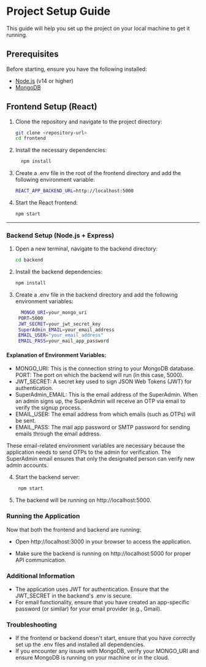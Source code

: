# Project Setup Guide

This guide will help you set up the project on your local machine to get it running.

## Prerequisites

Before starting, ensure you have the following installed:

- [Node.js](https://nodejs.org/) (v14 or higher)
- [MongoDB](https://www.mongodb.com/)

## Frontend Setup (React)

1. Clone the repository and navigate to the project directory:

   ```bash
   git clone <repository-url>
   cd frontend
   ```

2. Install the necessary dependencies:

   ```bash
     npm install
   ```

3. Create a .env file in the root of the frontend directory and add the following environment variable:

   ```bash
   REACT_APP_BACKEND_URL=http://localhost:5000
   ```

4. Start the React frontend:
   ```bash
   npm start
   ```

---

### Backend Setup (Node.js + Express)

1. Open a new terminal, navigate to the backend directory:
   ```bash
   cd backend
   ```
2. Install the backend dependencies:

   ```bash
   npm install
   ```

3. Create a .env file in the backend directory and add the following environment variables:

   ```bash
     MONGO_URI=your_mongo_uri
    PORT=5000
    JWT_SECRET=your_jwt_secret_key
    SuperAdmin_EMAIL=your_email_address
    EMAIL_USER="your_email_address"
    EMAIL_PASS=your_mail_app_password
   ```

#### Explanation of Environment Variables:

- MONGO_URI: This is the connection string to your MongoDB database.
  PORT: The port on which the backend will run (in this case, 5000).
- JWT_SECRET: A secret key used to sign JSON Web Tokens (JWT) for authentication.
- SuperAdmin_EMAIL: This is the email address of the SuperAdmin. When an admin signs up, the SuperAdmin will receive an OTP via email to verify the signup process.
- EMAIL_USER: The email address from which emails (such as OTPs) will be sent.
- EMAIL_PASS: The mail app password or SMTP password for sending emails through the email address.

These email-related environment variables are necessary because the application needs to send OTPs to the admin for verification. The SuperAdmin email ensures that only the designated person can verify new admin accounts.

4. Start the backend server:
   ```bash
    npm start
   ```
5. The backend will be running on http://localhost:5000.

### Running the Application
Now that both the frontend and backend are running:

- Open http://localhost:3000 in your browser to access the application.

- Make sure the backend is running on http://localhost:5000 for proper API communication.

### Additional Information
- The application uses JWT for authentication. Ensure that the JWT_SECRET in the backend's .env is secure.
- For email functionality, ensure that you have created an app-specific password (or similar) for your email provider (e.g., Gmail).

### Troubleshooting
- If the frontend or backend doesn't start, ensure that you have correctly set up the .env files and installed all dependencies.
- If you encounter any issues with MongoDB, verify your MONGO_URI and ensure MongoDB is running on your machine or in the cloud.